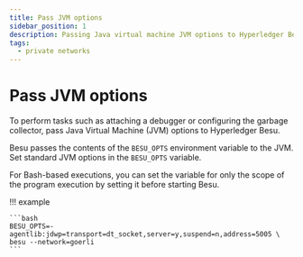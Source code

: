 ```yaml
---
title: Pass JVM options
sidebar_position: 1
description: Passing Java virtual machine JVM options to Hyperledger Besu at runtime
tags:
  - private networks
---
```


# Pass JVM options

To perform tasks such as attaching a debugger or configuring the garbage collector, pass Java Virtual Machine (JVM) options to Hyperledger Besu.

Besu passes the contents of the `BESU_OPTS` environment variable to the JVM. Set standard JVM options in the `BESU_OPTS` variable.

For Bash-based executions, you can set the variable for only the scope of the program execution by setting it before starting Besu.

!!! example

    ```bash
    BESU_OPTS=-agentlib:jdwp=transport=dt_socket,server=y,suspend=n,address=5005 \
    besu --network=goerli
    ```
